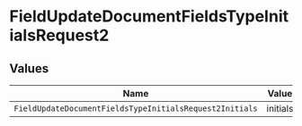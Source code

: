 # FieldUpdateDocumentFieldsTypeInitialsRequest2


## Values

| Name                                                    | Value                                                   |
| ------------------------------------------------------- | ------------------------------------------------------- |
| `FieldUpdateDocumentFieldsTypeInitialsRequest2Initials` | initials                                                |